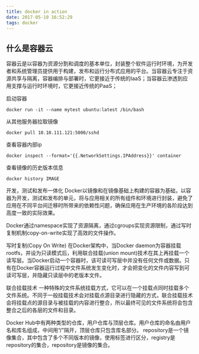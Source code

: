 ```yaml
---
title: docker in action
date: 2017-05-10 16:52:29
tags: docker
---
```


## 什么是容器云

容器云是以容器为资源分割和调度的基本单位，封装整个软件运行时环境，为开发者和系统管理员提供用于构建，发布和运行分布式应用的平台。当容器云专注于资源共享与隔离，容器编排与部署时，它更接近于传统的IaaS；当容器云渗透到应用支撑与运行时环境时，它更接近传统的PaaS；

启动容器

	docker run -it --name mytest ubuntu:latest /bin/bash

从其他服务器拉取镜像
	
	docker pull 10.10.111.121:5000/sshd

查看容器内部ip

	docker inspect --format='{{.NetworkSettings.IPAddress}}' container

查看镜像的历史版本信息

	docker history IMAGE

开发，测试和发布一体化
Docker以镜像和在镜像基础上构建的容器为基础，以容器为开发，测试和发布的单元，将与应用相关的所有组件和环境进行封装，避免了应用在不同平台间迁移时所带来的依赖性问题，确保应用在生产环境的各阶段达到高度一致的实际效果。

Docker通过namespace实现了资源隔离，通过cgroups实现资源限制，通过写时复制机制copy-on-write实现了高效的文件操作。

写时复制(Copy On Write)
在Docker架构中，当Docker daemon为容器挂载rootfs，并设为只读模式后，利用联合挂载(union mount)技术在其上再挂载一个读写层。当Docker启动一个容器时，该可读可写层中并没有任何文件或数据。只有在Docker容器运行过程中文件系统发生变化时，才会把变化的文件内容写到可读可写层，并隐藏只读层中的老版本文件。

联合挂载技术
一种特殊的文件系统挂载方式，它可以在一个挂载点同时挂载多个文件系统。不同于一般挂载技术会对挂载点源目录进行隐藏的方式，联合挂载技术会将挂载点的源目录与被挂载的内容进行整合，所以最终可见的文件系统将会包含整合之后的各层的文件和目录。

Docker Hub中有两种类型的仓库，用户仓库与顶层仓库。用户仓库的命名由用户名和库名组成，中间用“/”隔开，顶层仓库只包含库名部分。
repository是一个镜像集合，其中包含了多个不同版本的镜像，使用标签进行区分，registry是repository的集合，repository是镜像的集合。
